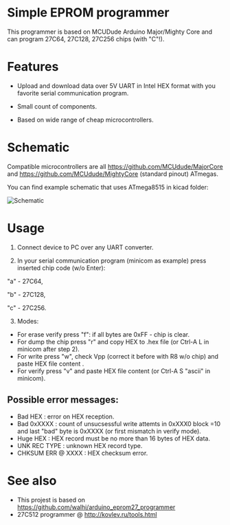 # Simple EPROM programmer

This programmer is based on MCUDude Arduino Major/Mighty Core and can program 27C64, 27C128, 27C256 chips (with "C"!).

# Features

* Upload and download data over 5V UART in Intel HEX format with you favorite serial communication program.

* Small count of components.

* Based on wide range of cheap microcontrollers.

# Schematic

Compatible microcontrollers are all https://github.com/MCUdude/MajorCore and https://github.com/MCUdude/MightyCore (standard pinout) ATmegas.

You can find example schematic that uses ATmega8515 in kicad folder:

![Schematic](https://github.com/dvarkin-ru/eprom_programmer/blob/master/kicad/programmer.png)

# Usage

1. Connect device to PC over any UART converter.

2. In your serial communication program (minicom as example) press inserted chip code (w/o Enter):

 "a" - 27C64,
 
 "b" - 27C128,
 
 "c" - 27C256.
 
3. Modes:

  * For erase verify press "f": if all bytes are 0xFF - chip is clear.
  * For dump the chip press "r" and copy HEX to .hex file (or Ctrl-A L in minicom after step 2).
  * For write press "w", check Vpp (correct it before with R8 w/o chip) and paste HEX file content .
  * For verify press "v" and paste HEX file content (or Ctrl-A S "ascii" in minicom).

 ## Possible error messages:

  * Bad HEX : error on HEX reception.
  * Bad 0xXXXX : count of unsucsessful write attemts in 0xXXX0 block =10 and last "bad" byte is 0xXXXX
  (or first mismatch in verify mode).
  * Huge HEX : HEX record must be no more than 16 bytes of HEX data.
  * UNK REC TYPE : unknown HEX record type.
  * CHKSUM ERR @ XXXX : HEX checksum error.
  
  # See also
  
  * This projest is based on https://github.com/walhi/arduino_eprom27_programmer
  * 27C512 programmer @ http://kovlev.ru/tools.html
